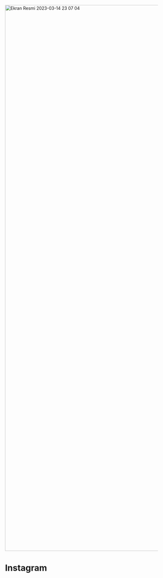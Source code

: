 <img width="1800" alt="Ekran Resmi 2023-03-14 23 07 04" src="https://user-images.githubusercontent.com/109763478/225124578-2b485f5b-91e7-4269-8b16-8380f1f1c176.png">

# Instagram
